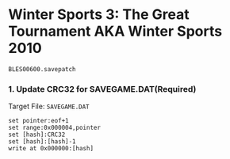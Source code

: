 #  Winter Sports 3: The Great Tournament AKA Winter Sports 2010 

`BLES00600.savepatch`

### 1. Update CRC32 for SAVEGAME.DAT(Required)

Target File: `SAVEGAME.DAT`

```
set pointer:eof+1
set range:0x000004,pointer
set [hash]:CRC32
set [hash]:[hash]-1
write at 0x000000:[hash]
```

